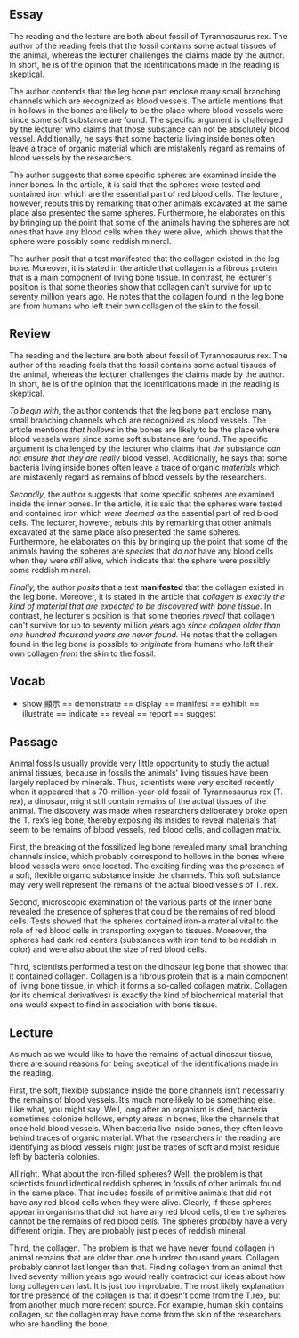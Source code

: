 ## Essay
The reading and the lecture are both about fossil of Tyrannosaurus rex. The author of the reading feels that the fossil contains some actual tissues of the animal, whereas the lecturer challenges the claims made by the author. In short, he is of the opinion that the identifications made in the reading is skeptical.

The author contends that the leg bone part enclose many small branching channels which are recognized as blood vessels. The article mentions that in hollows in the bones are likely to be the place where blood vessels were since some soft substance are found. The specific argument is challenged by the lecturer who claims that those substance can not be absolutely blood vessel. Additionally, he says that some bacteria living inside bones often leave a trace of organic material which are mistakenly regard as remains of blood vessels by the researchers.

The author suggests that some specific spheres are examined inside the inner bones. In the article, it is said that the spheres were tested and contained iron which are the essential part of red blood cells. The lecturer, however, rebuts this by remarking that other animals excavated at the same place also presented the same spheres. Furthermore, he elaborates on this by bringing up the point that some of the animals having the spheres are not ones that have any blood cells when they were alive, which shows that the sphere were possibly some reddish mineral.

The author posit that a test manifested that the collagen existed in the leg bone. Moreover, it is stated in the article that collagen is a fibrous protein that is a main component of living bone tissue. In contrast, he lecturer's position is that some theories show that collagen can't survive for up to seventy million years ago. He notes that the collagen found in the leg bone are from humans who left their own collagen of the skin to the fossil.

## Review
The reading and the lecture are both about fossil of Tyrannosaurus rex. The author of the reading feels that the fossil contains some actual tissues of the animal, whereas the lecturer challenges the claims made by the author. In short, he is of the opinion that the identifications made in the reading is skeptical.

*To begin with,* the author contends that the leg bone part enclose many small branching channels which are recognized as blood vessels. The article mentions *that hollows* in the bones are likely to be the place where blood vessels were since some soft substance are found. The specific argument is challenged by the lecturer who claims that *the* substance *can not ensure that they are really* blood vessel. Additionally, he says that some bacteria living inside bones often leave a trace of organic *materials* which are mistakenly regard as remains of blood vessels by the researchers.

*Secondly*, the author suggests that some specific spheres are examined inside the inner bones. In the article, it is said that the spheres were tested and contained iron which *were deemed as* the essential part of red blood cells. The lecturer, however, rebuts this by remarking that other animals excavated at the same place also presented the same spheres. Furthermore, he elaborates on this by bringing up the point that some of the animals having the spheres are *species* that *do not* have any blood cells when they were *still* alive, which indicate that the sphere were possibly some reddish mineral.

*Finally,* the author *posits* that a test **manifested** that the collagen existed in the leg bone. Moreover, it is stated in the article that *collagen is exactly the kind of material that are expected to be discovered with bone tissue*. In contrast, he lecturer's position is that some theories *reveal* that collagen can't survive for up to seventy million years ago *since collagen older than one hundred thousand years are never found.* He notes that the collagen found in the leg bone is possible to *originate* from humans who left their own collagen *from* the skin to the fossil.

## Vocab
+ show 顯示 == demonstrate == display == manifest == exhibit == illustrate == indicate == reveal == report == suggest

## Passage
Animal fossils usually provide very little opportunity to study the actual animal tissues, because in fossils the animals' living tissues have been largely replaced by minerals. Thus, scientists were very excited recently when it appeared that a 70-million-year-old fossil of Tyrannosaurus rex (T. rex), a dinosaur, might still contain remains of the actual tissues of the animal. The discovery was made when researchers deliberately broke open the T. rex’s leg bone, thereby exposing its insides to reveal materials that seem to be remains of blood vessels, red blood cells, and collagen matrix.

First, the breaking of the fossilized leg bone revealed many small branching channels inside, which probably correspond to hollows in the bones where blood vessels were once located. The exciting finding was the presence of a soft, flexible organic substance inside the channels. This soft substance may very well represent the remains of the actual blood vessels of T. rex.

Second, microscopic examination of the various parts of the inner bone revealed the presence of spheres that could be the remains of red blood cells. Tests showed that the spheres contained iron-a material vital to the role of red blood cells in transporting oxygen to tissues. Moreover, the spheres had dark red centers (substances with iron tend to be reddish in color) and were also about the size of red blood cells.

Third, scientists performed a test on the dinosaur leg bone that showed that it contained collagen. Collagen is a fibrous protein that is a main component of living bone tissue, in which it forms a so-called collagen matrix. Collagen (or its chemical derivatives) is exactly the kind of biochemical material that one would expect to find in association with bone tissue.

## Lecture
As much as we would like to have the remains of actual dinosaur tissue, there are sound reasons for being skeptical of the identifications made in the reading.

First, the soft, flexible substance inside the bone channels isn’t necessarily the remains of blood vessels. It’s much more likely to be something else. Like what, you might say. Well, long after an organism is died, bacteria sometimes colonize hollows, empty areas in bones, like the channels that once held blood vessels. When bacteria live inside bones, they often leave behind traces of organic material. What the researchers in the reading are identifying as blood vessels might just be traces of soft and moist residue left by bacteria colonies.

All right. What about the iron-filled spheres? Well, the problem is that scientists found identical reddish spheres in fossils of other animals found in the same place. That includes fossils of primitive animals that did not have any red blood cells when they were alive. Clearly, if these spheres appear in organisms that did not have any red blood cells, then the spheres cannot be the remains of red blood cells. The spheres probably have a very different origin. They are probably just pieces of reddish mineral.

Third, the collagen. The problem is that we have never found collagen in animal remains that are older than one hundred thousand years. Collagen probably cannot last longer than that. Finding collagen from an animal that lived seventy million years ago would really contradict our ideas about how long collagen can last. It is just too improbable. The most likely explanation for the presence of the collagen is that it doesn’t come from the T.rex, but from another much more recent source. For example, human skin contains collagen, so the collagen may have come from the skin of the researchers who are handling the bone.